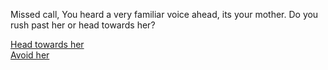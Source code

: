 Missed call, You heard a very familiar voice ahead, its your mother. Do you rush past her or head towards her?

[Head towards her](mom.md)
<br>
[Avoid her](avoid-mom.md)